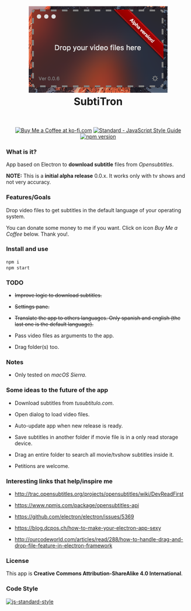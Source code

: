<h1 align="center">
  <img src="screenshot01.png" alt="Subtitron">
  <br>
  SubtiTron
  <br>
  <br>
</h1>

<p align="center">
<a href='https://ko-fi.com/A838QJC' target='_blank'><img height='36' style='border:0px;height:36px;' src='https://az743702.vo.msecnd.net/cdn/kofi2.png?v=0' border='0' alt='Buy Me a Coffee at ko-fi.com' /></a>
  <a href="http://standardjs.com"><img src="https://img.shields.io/badge/code_style-standard-brightgreen.svg" alt="Standard - JavaScript Style Guide"></a>
  <a href="https://www.npmjs.com/package/standard"><img src="https://img.shields.io/npm/v/standard.svg" alt="npm version"></a>
</p>

### What is it?

App based on Electron to **download subtitle** files from *Opensubtitles*.

**NOTE:** This is a **initial alpha release** 0.0.x. It works only with tv shows and not very accuracy.

### Features/Goals

Drop video files to get subtitles in the default language of your operating system.

You can donate some money to me if you want. Click on icon *Buy Me a Coffee* below. Thank you!.

### Install and use

```
npm i
npm start
```

### TODO

* ~~Improve logic to download subtitles.~~

* ~~Settings pane.~~

* ~~Translate the app to others languages. Only spanish and english (the last one is the default language).~~

* Pass video files as arguments to the app.

* Drag folder(s) too.

### Notes

* Only tested on *macOS Sierra*.

### Some ideas to the future of the app

* Download subtitles from *tusubtitulo.com*.

* Open dialog to load video files.

* Auto-update app when new release is ready.

* Save subtitles in another folder if movie file is in a only read storage device.

* Drag an entire folder to search all movie/tvshow subtitles inside it.

* Petitions are welcome.

### Interesting links that help/inspire me

* http://trac.opensubtitles.org/projects/opensubtitles/wiki/DevReadFirst

* https://www.npmjs.com/package/opensubtitles-api

* https://github.com/electron/electron/issues/5369

* https://blog.dcpos.ch/how-to-make-your-electron-app-sexy

* http://ourcodeworld.com/articles/read/288/how-to-handle-drag-and-drop-file-feature-in-electron-framework

### License

This app is **Creative Commons Attribution-ShareAlike 4.0 International**.

### Code Style

[![js-standard-style](https://cdn.rawgit.com/feross/standard/master/badge.svg)](https://github.com/feross/standard)
